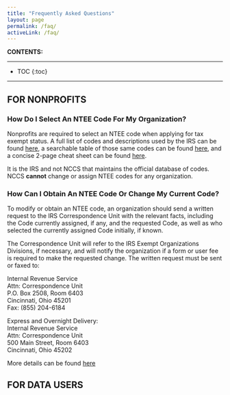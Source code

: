 ```yaml
---
title: "Frequently Asked Questions"
layout: page
permalink: /faq/
activeLink: /faq/
---
```




**CONTENTS:**

-----------------------

* TOC
{:toc}

-----------------------




## FOR NONPROFITS 

### How Do I Select An NTEE Code For My Organization?

Nonprofits are required to select an NTEE code when applying for tax
exempt status. A full list of codes and descriptions used by the IRS can
be found
[here](https://urbaninstitute.github.io/nccs-legacy/ntee/ntee.html), a
searchable table of those same codes can be found
[here](https://nccs.urban.org/nccs/widgets/ntee_tables/ntee1_table.html),
and a concise 2-page cheat sheet can be found
[here](https://nccs.urban.org/nccs/pubs/ntee-two-page-2005.pdf).

It is the IRS and not NCCS that maintains the official database of
codes. NCCS **cannot** change or assign NTEE codes for any organization.

### How Can I Obtain An NTEE Code Or Change My Current Code?

To modify or obtain an NTEE code, an organization should send a written
request to the IRS Correspondence Unit with the relevant facts,
including the Code currently assigned, if any, and the requested Code,
as well as who selected the currently assigned Code initially, if known.

The Correspondence Unit will refer to the IRS Exempt Organizations
Divisions, if necessary, and will notify the organization if a form or
user fee is required to make the requested change. The written request
must be sent or faxed to:

Internal Revenue Service  
Attn: Correspondence Unit  
P.O. Box 2508, Room 6403  
Cincinnati, Ohio 45201  
Fax: (855) 204-6184

Express and Overnight Delivery: <br> Internal Revenue Service <br> Attn:
Correspondence Unit <br> 500 Main Street, Room 6403 <br> Cincinnati,
Ohio 45202 <br>

More details can be found [here](https://www.irs.gov/publications/p557)

## FOR DATA USERS 

